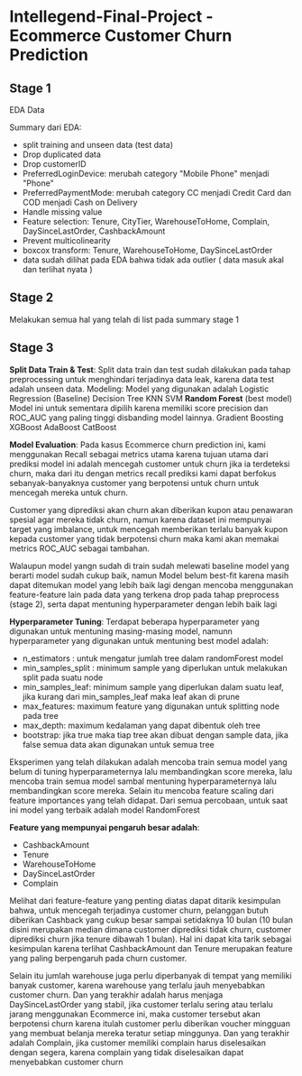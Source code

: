 # Intellegend-Final-Project - Ecommerce Customer Churn Prediction
## Stage 1
EDA Data

Summary dari EDA:
- split training and unseen data (test data)
- Drop duplicated data
- Drop customerID
- PreferredLoginDevice: merubah category "Mobile Phone" menjadi "Phone"
- PreferredPaymentMode: merubah category CC menjadi Credit Card dan COD menjadi Cash on Delivery
- Handle missing value
- Feature selection: Tenure, CityTier, WarehouseToHome, Complain, DaySinceLastOrder, CashbackAmount
- Prevent multicolinearity
- boxcox transform: Tenure, WarehouseToHome, DaySinceLastOrder
- data sudah dilihat pada EDA bahwa tidak ada outlier ( data masuk akal dan terlihat nyata )

## Stage 2
Melakukan semua hal yang telah di list pada summary stage 1

## Stage 3
**Split Data Train & Test**: Split data train dan test sudah dilakukan pada tahap preprocessing untuk menghindari terjadinya data leak, karena data test adalah unseen data.
Modeling: Model yang digunakan adalah 
Logistic Regression (Baseline)
Decision Tree
KNN
SVM
**Random Forest** (best model) Model ini untuk sementara dipilih karena memiliki score precision dan ROC_AUC yang paling tinggi disbanding model lainnya.
Gradient Boosting
XGBoost
AdaBoost
CatBoost

**Model Evaluation**: 
Pada kasus Ecommerce churn prediction ini, kami menggunakan Recall sebagai metrics utama karena tujuan utama dari prediksi model ini adalah mencegah customer untuk churn jika ia terdeteksi churn, maka dari itu dengan metrics recall prediksi kami dapat berfokus sebanyak-banyaknya customer yang berpotensi untuk churn untuk mencegah mereka untuk churn.

Customer yang diprediksi akan churn akan diberikan kupon atau penawaran spesial agar mereka tidak churn, namun karena dataset ini mempunyai target yang imbalance, untuk mencegah memberikan terlalu banyak kupon kepada customer yang tidak berpotensi churn maka kami akan memakai metrics ROC_AUC sebagai tambahan.

Walaupun model yangn sudah di train sudah melewati baseline model yang berarti model sudah cukup baik, namun Model belum best-fit karena masih dapat ditemukan model yang lebih baik lagi dengan mencoba menggunakan feature-feature lain pada data yang terkena drop pada tahap preprocess (stage 2), serta dapat mentuning hyperparameter dengan lebih baik lagi

**Hyperparameter Tuning**: Terdapat beberapa hyperparameter yang digunakan untuk mentuning masing-masing model, namunn hyperparameter yang digunakan untuk mentuning best model adalah:
- n_estimators : untuk mengatur jumlah tree dalam randomForest model
- min_samples_split : minimum sample yang diperlukan untuk melakukan split pada suatu node
- min_samples_leaf: minimum sample yang diperlukan dalam suatu leaf, jika kurang dari min_samples_leaf maka leaf akan di prune
- max_features: maximum feature yang digunakan untuk splitting node pada tree
- max_depth: maximum kedalaman yang dapat dibentuk oleh tree
- bootstrap: jika true maka tiap tree akan dibuat dengan sample data, jika false semua data akan digunakan untuk semua tree

Eksperimen yang telah dilakukan adalah mencoba train semua model yang belum di tuning hyperparameternya lalu membandingkan score mereka, lalu mencoba train semua model sambal mentuning hyperparameternya lalu membandingkan score mereka. Selain itu mencoba feature scaling dari feature importances yang telah didapat. Dari semua percobaan, untuk saat ini model yang terbaik adalah model RandomForest

**Feature yang mempunyai pengaruh besar adalah**:
- CashbackAmount
- Tenure
- WarehouseToHome
- DaySinceLastOrder
- Complain

Melihat dari feature-feature yang penting diatas dapat ditarik kesimpulan bahwa, untuk mencegah terjadinya customer churn, pelanggan butuh diberikan Cashback yang cukup besar sampai setidaknya 10 bulan (10 bulan disini merupakan median dimana customer diprediksi tidak churn, customer diprediksi churn jika tenure dibawah 1 bulan). Hal ini dapat kita tarik sebagai kesimpulan karena terlihat CashbackAmount dan Tenure merupakan feature yang paling berpengaruh pada churn customer. 

Selain itu jumlah warehouse juga perlu diperbanyak di tempat yang memiliki banyak customer, karena warehouse yang terlalu jauh menyebabkan customer churn. Dan yang terakhir adalah harus menjaga DaySinceLastOrder yang stabil, jika customer terlalu sering atau terlalu jarang menggunakan Ecommerce ini, maka customer tersebut akan berpotensi churn karena itulah customer perlu diberikan voucher mingguan yang membuat belanja mereka teratur setiap minggunya. Dan yang terakhir adalah Complain, jika customer memiliki complain harus diselesaikan dengan segera, karena complain yang tidak diselesaikan dapat menyebabkan customer churn

